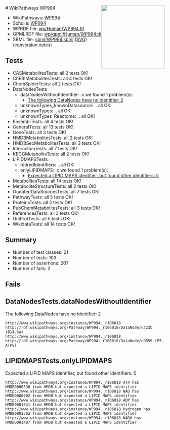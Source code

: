 <img style="float: right; width: 200px" src="../logo.png" />
# WikiPathways WP994

* WikiPathways: [WP994](https://identifiers.org/wikipathways:WP994)
* Scholia: [WP994](https://scholia.toolforge.org/wikipathways/WP994)
* WPRDF file: [wp/Human/WP994.ttl](../wp/Human/WP994.ttl)
* GPMLRDF file: [wp/gpml/Human/WP994.ttl](../wp/gpml/Human/WP994.ttl)
* SBML file: [sbml/WP994.sbml](../sbml/WP994.sbml) ([SVG](../sbml/WP994.svg)) ([conversion notes](../sbml/WP994.txt))

## Tests
* CASMetabolitesTests: all 2 tests OK!
* ChEBIMetabolitesTests: all 4 tests OK!
* ChemSpiderTests: all 2 tests OK!
* DataNodesTests
    * dataNodesWithoutIdentifier: .x we found 1 problem(s):
        * [The following DataNodes have no identifier: 2](#d2d32fa1)
    * unknownTypes_knownDatasource: .. all OK!
    * unknownTypes: .. all OK!
    * unknownTypes_Reactome: .. all OK!
* EnsemblTests: all 4 tests OK!
* GeneralTests: all 13 tests OK!
* GeneTests: all 3 tests OK!
* HMDBMetabolitesTests: all 2 tests OK!
* HMDBSecMetabolitesTests: all 3 tests OK!
* InteractionTests: all 7 tests OK!
* KEGGMetaboliteTests: all 2 tests OK!
* LIPIDMAPSTests
    * retiredIdentifiers: .. all OK!
    * onlyLIPIDMAPS: .x we found 1 problem(s):
        * [Expected a LIPID MAPS identifier, but found other identifiers: 5](#48cc60bc)
* MetabolitesTests: all 14 tests OK!
* MetaboliteStructureTests: all 2 tests OK!
* OudatedDataSourcesTests: all 7 tests OK!
* PathwayTests: all 5 tests OK!
* ProteinsTests: all 2 tests OK!
* PubChemMetabolitesTests: all 3 tests OK!
* ReferencesTests: all 3 tests OK!
* UniProtTests: all 5 tests OK!
* WikidataTests: all 14 tests OK!


## Summary

* Number of test classes: 21
* Number of tests: 103
* Number of assertions: 207
* Number of fails: 2

## Fails

<a name="d2d32fa1" />

## DataNodesTests.dataNodesWithoutIdentifier

The following DataNodes have no identifier: 2
```
http://www.wikipathways.org/instance/WP994._r106018 http://rdf.wikipathways.org/Pathway/WP994._r106018/DataNode/c423b (B14.5a)
http://www.wikipathways.org/instance/WP994._r106018 http://rdf.wikipathways.org/Pathway/WP994._r106018/DataNode/c9856 (MT-ATP8)
```

<a name="48cc60bc" />

## LIPIDMAPSTests.onlyLIPIDMAPS

Expected a LIPID MAPS identifier, but found other identifiers: 5
```
http://www.wikipathways.org/instance/WP994._r106018 ATP has HMDB0000538 from HMDB but expected a LIPID MAPS identifier
http://www.wikipathways.org/instance/WP994._r106018 NAD has HMDB0000902 from HMDB but expected a LIPID MAPS identifier
http://www.wikipathways.org/instance/WP994._r106018 ADP has HMDB0001341 from HMDB but expected a LIPID MAPS identifier
http://www.wikipathways.org/instance/WP994._r106018 Hydrogen has HMDB0001362 from HMDB but expected a LIPID MAPS identifier
http://www.wikipathways.org/instance/WP994._r106018 NADH has HMDB0001487 from HMDB but expected a LIPID MAPS identifier
```

